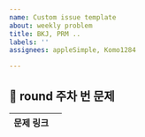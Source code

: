 ```yaml
---
name: Custom issue template
about: weekly problem
title: BKJ, PRM ..
labels: ''
assignees: appleSimple, Komo1284

---
```


## 🔗 round 주차 번 문제
|문제 링크||
|--|--|
